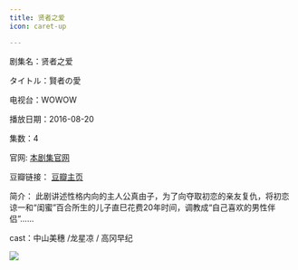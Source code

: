 ```yaml
---
title: 贤者之爱
icon: caret-up

---
```


剧集名：贤者之爱

タイトル：賢者の愛

电视台：WOWOW

播放日期：2016-08-20

集数：4

官网: [本剧集官网](https://www.wowow.co.jp/detail/108914)

豆瓣链接： [豆瓣主页](https://movie.douban.com/subject/26820448/)


简介： 此剧讲述性格内向的主人公真由子，为了向夺取初恋的亲友复仇，将初恋谅一和“闺蜜”百合所生的儿子直巳花费20年时间，调教成“自己喜欢的男性伴侣”...... ​​​

cast：中山美穗 /龙星凉 / 高冈早纪

![](https://listpic.tsgsanjiao.com/2016/2016xzza.jpg)